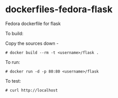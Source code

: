 dockerfiles-fedora-flask
========================

Fedora dockerfile for flask

To build:

Copy the sources down -

    # docker build --rm -t <username>/flask .

To run:

    # docker run -d -p 80:80 <username>/flask

To test:

    # curl http://localhost

